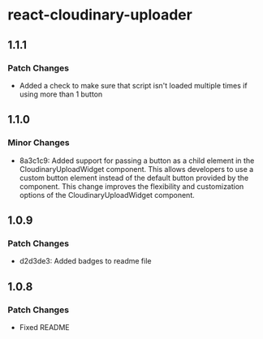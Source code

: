 # react-cloudinary-uploader

## 1.1.1

### Patch Changes

- Added a check to make sure that script isn't loaded multiple times if using more than 1 button

## 1.1.0

### Minor Changes

- 8a3c1c9: Added support for passing a button as a child element in the CloudinaryUploadWidget component. This allows developers to use a custom button element instead of the default button provided by the component. This change improves the flexibility and customization options of the CloudinaryUploadWidget component.

## 1.0.9

### Patch Changes

- d2d3de3: Added badges to readme file

## 1.0.8

### Patch Changes

- Fixed README
